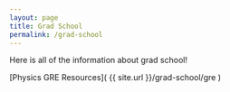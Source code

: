 ```yaml
---
layout: page
title: Grad School
permalink: /grad-school
---
```


Here is all of the information about grad school!

[Physics GRE Resources]( {{ site.url }}/grad-school/gre )
